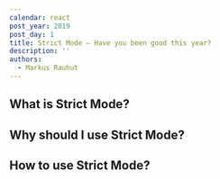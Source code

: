 ```yaml
---
calendar: react
post_year: 2019
post_day: 1
title: Strict Mode – Have you been good this year?
description: ''
authors:
  - Markus Rauhut
---
```

## What is Strict Mode?

## Why should I use Strict Mode?

## How to use Strict Mode?
